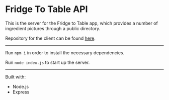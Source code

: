 # Fridge To Table API

This is the server for the Fridge to Table app, which provides a number of ingredient pictures through a public directory.

Repository for the client can be found [here](https://github.com/hanwkim/fridge-to-table).

---

Run ```npm i``` in order to install the necessary dependencies.

Run ```node index.js``` to start up the server.

---

Built with:
- Node.js
- Express